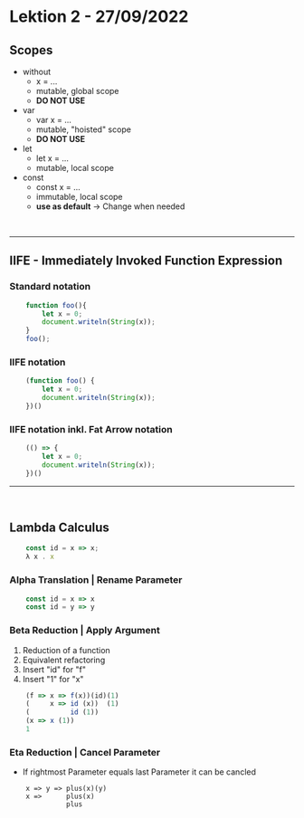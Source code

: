 # Lektion 2 - 27/09/2022

## Scopes
- without
    - x = ...
    - mutable, global scope
    - **DO NOT USE**
- var
    - var x = ...
    - mutable, "hoisted" scope
    - **DO NOT USE**
- let
    - let x = ...
    - mutable, local scope
- const
    - const x = ...
    - immutable, local scope
    - **use as default** -> Change when needed

<br>

---

## IIFE - Immediately Invoked Function Expression
### Standard notation
`````js
    function foo(){
        let x = 0;
        document.writeln(String(x));
    }
    foo();
`````
### IIFE notation
`````js
    (function foo() {
        let x = 0;
        document.writeln(String(x));
    })()
`````

### IIFE notation inkl. Fat Arrow notation
`````js
    (() => {
        let x = 0;
        document.writeln(String(x));
    })()
`````
---
<br>

## Lambda Calculus
`````js
    const id = x => x;
    λ x . x
`````
### Alpha Translation | Rename Parameter
`````js
    const id = x => x
    const id = y => y
`````

### Beta Reduction | Apply Argument
1.  Reduction of a function
2.  Equivalent refactoring
3.  Insert "id" for "f"
4.  Insert "1" for "x"
`````js
    (f => x => f(x))(id)(1)
    (     x => id (x))  (1)
    (          id (1))
    (x => x (1))
    1
`````
### Eta Reduction | Cancel Parameter
-   If rightmost Parameter equals last Parameter it can be cancled

`````
    x => y => plus(x)(y)
    x =>      plus(x)
              plus
`````

